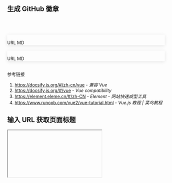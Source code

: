 <script>
  new Vue({
    el: '#app1',
    data: function() {
      return {
        message: "https://github.com/vc-awesome/docs-learning",
        options: [{
          value: 'Badgen',
          label: 'Badgen'
        }, {
          value: 'Shields',
          label: 'Shields'
        }],
        value: "Badgen",
        formInline: {
          user: '',
          region: ''
        },
        alert: {
          type: "warning",
          type_1: "success",
          type_2: "warning",
          title: "https://img.shields.io/badge/preview-some%20parameters%20missing-lightgray",
          title_1: "https://img.shields.io/badge/preview-some%20parameters%20missing-lightgray",
          title_2: "https://img.shields.io/badge/preview-some%20parameters%20missing-lightgray",
        },
        image: {
          src: "https://img.shields.io/badge/preview-some%20parameters%20missing-lightgray",
          src_1: "",
          src_2: "",
        },
        dropdown: {
          disabled: true,
        },
        is_tooltip: false,
        tooltip_class: {
          'tooltipped': true,
          'tooltipped-s': true,
          'tooltipped-no-delay': true,
        },
        button_icon: {
          uncopy: "el-icon-copy-document",
          copied: "el-icon-check",
        },
        command: "",

        // 
        url: "https://element.eleme.cn/",
      }
    },
    created: function() {
      this.onSubmit();
    },
    methods: {
      handleClick() {
        const _that = this;
        _that.$copyText(_that.image.src).then(function (e) {
          _that.$message({message: 'URL Copied', type: 'success'});
          console.log(e)
        }, function (e) {
          alert('Can not copy')
          console.log(e)
        })
      },
      handleCommand(command, url = '') {
        const _that = this;
        if (command == "a") {
          const text = "![GitHub last commit](" + _that.image.src_1 + ")";
          _that.$copyText(text).then(function (e) {
            // _that.$message({message: 'Markdown Copied', type: 'success'});
            console.log(e)
          }, function (e) {
            alert('Can not copy')
            console.log(e)
          })
        } else if (command == "aa") {
          const text = "![GitHub last commit](" + _that.image.src_2 + ")";
          _that.$copyText(text).then(function (e) {
            // _that.$message({message: 'Markdown Copied', type: 'success'});
            console.log(e)
          }, function (e) {
            alert('Can not copy')
            console.log(e)
          })
        } else if (command == "b") {
          _that.$copyText(_that.message).then(function (e) {
            // _that.$message({message: 'GitHub Copied', type: 'success'});
            console.log(e)
          }, function (e) {
            alert('Can not copy')
            console.log(e)
          })
        } else if (command == "c") {
          _that.$copyText(_that.image.src_1).then(function (e) {
            // _that.$message({message: 'URL Copied', type: 'success'});
            console.log(e)
          }, function (e) {
            alert('Can not copy')
            console.log(e)
          })
        } else if (command == "cc") {
          _that.$copyText(_that.image.src_2).then(function (e) {
            // _that.$message({message: 'URL Copied', type: 'success'});
            console.log(e)
          }, function (e) {
            alert('Can not copy')
            console.log(e)
          })
        } else if (command == "d") {
          _that.$copyText(url).then(function (e) {
            // _that.$message({message: 'URL Copied', type: 'success'});
            console.log(e)
          }, function (e) {
            alert('Can not copy')
            console.log(e)
          })
        }
        _that.command = command;
        _that.is_tooltip = true;
      },
      onSubmit() {
        const _that = this;
        try {
          const url = new URL(this.message);
          if (this.value == 'Shields') {
            _that.image.src = _that.alert.title = "https://img.shields.io/github/last-commit" + url.pathname +"?color=blue&logo=github&style=flat-square";
          } else {
            _that.image.src = _that.alert.title = "https://flat.badgen.net/github/last-commit" + url.pathname +"?icon=github&color=blue";
            _that.value = "Badgen";
          }
    
          _that.image.src_1 = _that.alert.title_1 = "https://img.shields.io/github/last-commit" + url.pathname +"?color=blue&logo=github&style=flat-square";
          _that.image.src_2 = _that.alert.title_2 = "https://flat.badgen.net/github/last-commit" + url.pathname +"?icon=github&color=blue";
    
          _that.alert.type_1 = "success";
          _that.alert.type_2 = "warning";
          _that.dropdown.disabled = false;
          console.log(url);
          // console.log('submit!');
        }
        catch(err) {
          _that.alert.type_1 = "error";
          _that.alert.type_2 = "error";
          _that.alert.title_1 = err.message;
          _that.alert.title_2 = err.message;
          _that.image.src = "https://img.shields.io/badge/preview-some%20parameters%20missing-lightgray";
          _that.dropdown.disabled = true;
          // console.log(_that)
          //console.log(err)
          //console.log(err.message)
        }
      },
      async getClipboardText() {
        const clipboardItems = await window.navigator.clipboard.read()
        let textHtml, textPlain
        for (const clipboardItem of clipboardItems) {
          for (const type of clipboardItem.types) {
            const item = await clipboardItem.getType(type)
            if (item && item.type === 'text/html') {
              textHtml = await item.text()
            }
            if (item && item.type === 'text/plain') {
              textPlain = await item.text()
            }
          }
        }
        this.message = textPlain;
        console.log(textPlain)
        this.onSubmit();
        return { textHtml, textPlain }
      },
      async getClipboardText2() {
        const clipboardItems = await window.navigator.clipboard.read()
        let textHtml, textPlain
        for (const clipboardItem of clipboardItems) {
          for (const type of clipboardItem.types) {
            const item = await clipboardItem.getType(type)
            if (item && item.type === 'text/html') {
              textHtml = await item.text()
            }
            if (item && item.type === 'text/plain') {
              textPlain = await item.text()
            }
          }
        }
        this.url = textPlain;
        console.log(url);
        return { textHtml, textPlain };
      },
    }
  })
</script>

<style>
.el-alert__title{
  word-wrap: break-word;
  word-break: break-all;
}
</style>
<div id="app1">

## 生成 GitHub 徽章

  <output data-lang="output">
    <!-- <el-form :inline="true" :model="formInline" class="demo-form-inline" size="medium">
      <el-form-item label="">
      	<el-input v-model="message" placeholder="请输入内容" clearable autocomplete="on">
          <i class="fa fa-github el-input__icon" slot="prefix"></i> 
        </el-input>
      </el-form-item>
      <el-form-item label="">
        <el-select v-model="value" placeholder="请选择">
          <el-option
            v-for="item in options"
            :key="item.value"
            :label="item.label"
            :value="item.value">
          </el-option>
        </el-select>
      </el-form-item>
      <el-form-item>
        <el-button-group>
          <el-button type="primary" icon="el-icon-search" plain @click="onSubmit"></el-button>
          <el-button type="info" :icon="command=='b' ? button_icon.copied : button_icon.uncopy" plain @click="handleCommand('b')" :class="is_tooltip ? tooltip_class : ''" aria-label="Copied!" @mouseleave.native="is_tooltip = false;command='';"></el-button>
        </el-button-group>
      </el-form-item>
    </el-form> -->
    <el-input v-model="message" placeholder="请输入内容" clearable autocomplete="on" size="medium" @clear="getClipboardText">
      <i class="fa fa-github fa-lg el-input__icon" slot="prefix"></i>
      <div slot="prepend">
        <el-button-group>
          <el-button type="info" :icon="command=='b' ? button_icon.copied : button_icon.uncopy" plain @click="handleCommand('b')" :class="is_tooltip ? tooltip_class : ''" aria-label="Copied!" @mouseleave.native="is_tooltip = false;command='';"></el-button><i class="fa fa-github el-input__icon" slot="prefix"></i>
        </el-button-group>
      </div>
      <el-button slot="append" icon="el-icon-search" type="primary" @click="onSubmit"></el-button>
    </el-input>
    <br/>
    <br/>
    <!-- <el-row type="flex" justify="space-between">
        <el-col :span="18">
          <el-input v-model="message" placeholder="请输入内容" clearable autocomplete="on">
            <i class="fa fa-github el-input__icon" slot="prefix"></i> 
          </el-input>
        </el-col>
        <el-col :span="6" style="text-align: right;">
          <el-button-group>
            <el-button type="primary" icon="el-icon-search" plain @click="onSubmit"></el-button>
            <el-button type="info" :icon="command=='b' ? button_icon.copied : button_icon.uncopy" plain @click="handleCommand('b')" :class="is_tooltip ? tooltip_class : ''" aria-label="Copied!" @mouseleave.native="is_tooltip = false;command='';"></el-button>
          </el-button-group>
        </el-col>
      </el-row> -->
    <el-alert
      :title="message"
      type="info"
      :closable="false"
      show-icon>
    </el-alert>
    <br/>
    <div style="box-shadow: rgba(0, 0, 0, 0.1) 0px 2px 12px 0px;">
      <el-alert :title="alert.title_2" :type="alert.type_2" :closable="false" show-icon></el-alert>
      <el-row type="flex" justify="space-between">
        <el-col :span="24" style="text-align: right;" v-if="!dropdown.disabled">
          <el-image :src="image.src_2"></el-image>
          <br/>
          <el-button-group style="vertical-align: inherit;">
            <el-button type="success" :icon="command=='cc' ? button_icon.copied : button_icon.uncopy" size="mini" plain @click="handleCommand('cc')" :class="is_tooltip ? tooltip_class : ''" aria-label="Copied!" @mouseleave.native="is_tooltip = false;command='';">URL</el-button>
            <el-button type="primary" :icon="command=='aa' ? button_icon.copied : button_icon.uncopy" size="mini" plain @click="handleCommand('aa')" :class="is_tooltip ? tooltip_class : ''" aria-label="Copied!" @mouseleave.native="is_tooltip = false;command='';">MD</el-button>
          </el-button-group>
        </el-col>
      </el-row>
    </div>
    <br/>
    <div style="box-shadow: rgba(0, 0, 0, 0.1) 0px 2px 12px 0px;">
      <el-alert :title="alert.title_1" :type="alert.type_1" :closable="false" show-icon></el-alert>
      <el-row type="flex" justify="space-between">
        <el-col :span="6">
          <!-- <el-tag type="primary" size="small" effect="plain">Badgen</el-tag>
          <br/>
          <br/> -->
        </el-col>
        <el-col :span="18" style="text-align: right;" v-if="!dropdown.disabled">
          <el-image :src="image.src_1"></el-image>
          <br/>
          <el-button-group style="vertical-align: inherit;">
            <el-button type="success" :icon="command=='c' ? button_icon.copied : button_icon.uncopy" size="mini" plain @click="handleCommand('c')" :class="is_tooltip ? tooltip_class : ''" aria-label="Copied!" @mouseleave.native="is_tooltip = false;command='';">URL</el-button>
            <el-button type="primary" :icon="command=='a' ? button_icon.copied : button_icon.uncopy" size="mini" plain @click="handleCommand('a')" :class="is_tooltip ? tooltip_class : ''" aria-label="Copied!" @mouseleave.native="is_tooltip = false;command='';">MD</el-button>
          </el-button-group>
        </el-col>
      </el-row>
    </div>
    <br/>
    <!-- <p>
      <el-dropdown @command="handleCommand" size="medium" split-button type="primary" :disabled="dropdown.disabled" @click="handleClick">
        Copy URL
        <el-dropdown-menu slot="dropdown">
          <el-dropdown-item command="a">Copy Markdown</el-dropdown-item>
        </el-dropdown-menu>
      </el-dropdown>
    </p> -->
  </output>

参考链接

1. https://docsify.js.org/#/zh-cn/vue - *兼容 Vue*
2. https://docsify.js.org/#/vue - *Vue compatibility*
3. https://element.eleme.cn/#/zh-CN - *Element - 网站快速成型工具*
4. https://www.runoob.com/vue2/vue-tutorial.html - *Vue.js 教程 | 菜鸟教程*


## 输入 URL 获取页面标题

  <output data-lang="output">
    <iframe :src="url" id="iframe2"></iframe>
    <el-input v-model="url" placeholder="请输入内容" clearable autocomplete="on" size="medium" @clear="getClipboardText2">
      <div slot="prepend">
        <el-button-group>
          <el-button type="info" :icon="command=='d' ? button_icon.copied : button_icon.uncopy" plain @click="handleCommand('d', 'view-source:' + url)" :class="is_tooltip ? tooltip_class : ''" aria-label="Copied!" @mouseleave.native="is_tooltip = false;command='';"></el-button><i class="fa fa-github el-input__icon" slot="prefix"></i>
        </el-button-group>
      </div>
      <!-- <el-button slot="append" icon="el-icon-search" type="primary" @click="onSubmit2"></el-button> -->
    </el-input>
    <br/>
    <br/>
    <el-alert
      :title="'view-source:' + url"
      type="info"
      :closable="false"
      show-icon>
    </el-alert>
  </output>

</div>

